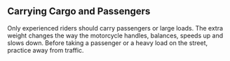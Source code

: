 ## Carrying Cargo and Passengers
Only experienced riders should carry passengers or large loads. The extra weight changes the way the motorcycle handles, balances, speeds up and slows down. Before taking a passenger or a heavy load on the street, practice away from traffic.